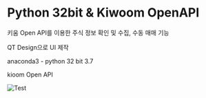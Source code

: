 # Python 32bit & Kiwoom OpenAPI

키움 Open API를 이용한 주식 정보 확인 및 수집, 수동 매매 기능

QT Design으로 UI 제작

anaconda3 - python 32 bit 3.7 

kioom Open API

![Test](https://user-images.githubusercontent.com/67304364/105473178-23eb8780-5ce0-11eb-817f-220ab3af44f4.PNG)
